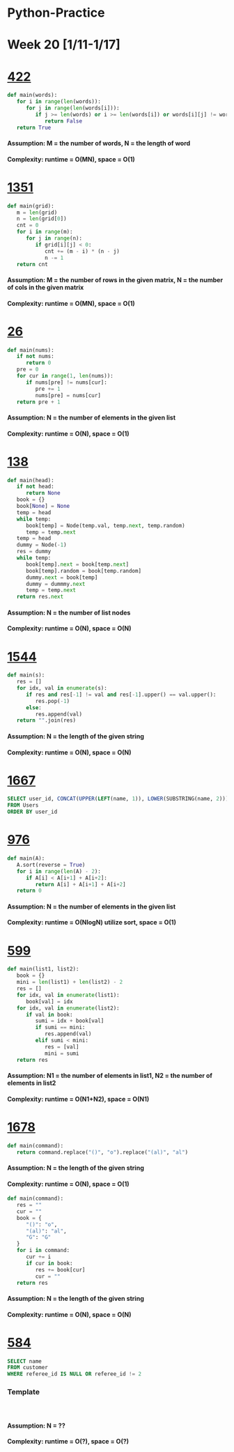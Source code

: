 # Python-Practice

# Week 20 [1/11-1/17]

# [422](https://leetcode.com/problems/valid-word-square/)
```python
def main(words):
   for i in range(len(words)):
      for j in range(len(words[i])):
         if j >= len(words) or i >= len(words[i]) or words[i][j] != words[j][i]:
            return False
   return True
```
#### Assumption: M = the number of words, N = the length of word
#### Complexity: runtime = O(MN), space = O(1)

# [1351](https://leetcode.com/problems/count-negative-numbers-in-a-sorted-matrix/)
```python
def main(grid):
   m = len(grid)
   n = len(grid[0])
   cnt = 0
   for i in range(m):
      for j in range(n):
         if grid[i][j] < 0:
            cnt += (m - i) * (n - j)
            n -= 1
   return cnt
```
#### Assumption: M = the number of rows in the given matrix, N = the number of cols in the given matrix
#### Complexity: runtime = O(MN), space = O(1)

# [26](https://leetcode.com/problems/remove-duplicates-from-sorted-array/)
```python
def main(nums):
   if not nums:
      return 0
   pre = 0
   for cur in range(1, len(nums)):
      if nums[pre] != nums[cur]:
         pre += 1
         nums[pre] = nums[cur]
   return pre + 1
```
#### Assumption: N = the number of elements in the given list
#### Complexity: runtime = O(N), space = O(1)

# [138](https://leetcode.com/problems/copy-list-with-random-pointer/)
```python
def main(head):
   if not head:
      return None
   book = {}
   book[None] = None
   temp = head
   while temp:
      book[temp] = Node(temp.val, temp.next, temp.random)
      temp = temp.next
   temp = head
   dummy = Node(-1)
   res = dummy
   while temp:
      book[temp].next = book[temp.next]
      book[temp].random = book[temp.random]
      dummy.next = book[temp]
      dummy = dummmy.next
      temp = temp.next
   return res.next
```
#### Assumption: N = the number of list nodes
#### Complexity: runtime = O(N), space = O(N)

# [1544](https://leetcode.com/problems/make-the-string-great/)
```python
def main(s):
   res = []
   for idx, val in enumerate(s):
      if res and res[-1] != val and res[-1].upper() == val.upper():
         res.pop(-1)
      else:
         res.append(val)
   return "".join(res)
```
#### Assumption: N = the length of the given string
#### Complexity: runtime = O(N), space = O(N)

# [1667](https://leetcode.com/problems/fix-names-in-a-table/)
```sql
SELECT user_id, CONCAT(UPPER(LEFT(name, 1)), LOWER(SUBSTRING(name, 2))) AS name
FROM Users
ORDER BY user_id
```

# [976](https://leetcode.com/problems/largest-perimeter-triangle/)
```python
def main(A):
   A.sort(reverse = True)
   for i in range(len(A) - 2):
      if A[i] < A[i+1] + A[i+2]:
         return A[i] + A[i+1] + A[i+2]
   return 0 
```
#### Assumption: N = the number of elements in the given list
#### Complexity: runtime = O(NlogN) utilize sort, space = O(1)

# [599](https://leetcode.com/problems/minimum-index-sum-of-two-lists/)
```python
def main(list1, list2):
   book = {}
   mini = len(list1) + len(list2) - 2
   res = []
   for idx, val in enumerate(list1):
      book[val] = idx
   for idx, val in enumerate(list2):
      if val in book:
         sumi = idx + book[val]
         if sumi == mini:
            res.append(val)
         elif sumi < mini:
            res = [val]
            mini = sumi
   return res
```
#### Assumption: N1 = the number of elements in list1, N2 = the number of elements in list2
#### Complexity: runtime = O(N1+N2), space = O(N1)

# [1678](https://leetcode.com/problems/goal-parser-interpretation/)
```python
def main(command):
   return command.replace("()", "o").replace("(al)", "al")
```
#### Assumption: N = the length of the given string
#### Complexity: runtime = O(N), space = O(1)

```python
def main(command):
   res = ""
   cur = ""
   book = {
      "()": "o",
      "(al)": "al",
      "G": "G"
   }
   for i in command:
      cur += i
      if cur in book:
         res += book[cur]
         cur = ""
   return res
```
#### Assumption: N = the length of the given string
#### Complexity: runtime = O(N), space = O(N)

# [584](https://leetcode.com/problems/find-customer-referee/)
```sql
SELECT name
FROM customer
WHERE referee_id IS NULL OR referee_id != 2
```

### Template
# []()
```python
```
#### Assumption: N = ??
#### Complexity: runtime = O(?), space = O(?)